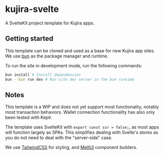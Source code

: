 # kujira-svelte
A SvelteKit project template for Kujira apps.

## Getting started
This template can be cloned and used as a base for new Kujira app sites. We use [bun](https://bun.sh) as the package manager and runtime.

To run the site in development mode, run the following commands:
```bash
bun install # Install dependencies
bun --bun run dev # Run vite dev server in the bun runtime
```

## Notes
This template is a WIP and does not yet support most functionality, notably most transaction behaviors. Wallet connection functionality has also only been tested with Keplr.

The template uses SvelteKit with `export const ssr = false;`, as most apps will function largely as SPAs. This simplifies dealing with Svelte's stores as you do not need to deal with the "server-side" case.

We use [TailwindCSS](https://tailwindcss.com) for styling, and [MeltUI](https://www.melt-ui.com) component builders.